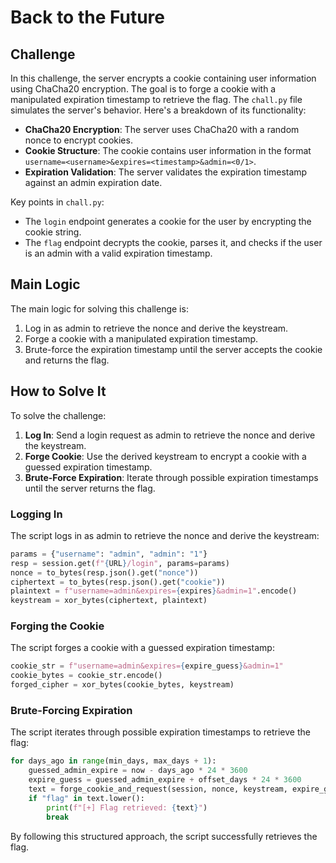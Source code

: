 # Back to the Future

## Challenge

In this challenge, the server encrypts a cookie containing user information using ChaCha20 encryption. The goal is to forge a cookie with a manipulated expiration timestamp to retrieve the flag. The `chall.py` file simulates the server's behavior. Here's a breakdown of its functionality:

- **ChaCha20 Encryption**: The server uses ChaCha20 with a random nonce to encrypt cookies.
- **Cookie Structure**: The cookie contains user information in the format `username=<username>&expires=<timestamp>&admin=<0/1>`.
- **Expiration Validation**: The server validates the expiration timestamp against an admin expiration date.

Key points in `chall.py`:
- The `login` endpoint generates a cookie for the user by encrypting the cookie string.
- The `flag` endpoint decrypts the cookie, parses it, and checks if the user is an admin with a valid expiration timestamp.

## Main Logic

The main logic for solving this challenge is:
1. Log in as admin to retrieve the nonce and derive the keystream.
2. Forge a cookie with a manipulated expiration timestamp.
3. Brute-force the expiration timestamp until the server accepts the cookie and returns the flag.

## How to Solve It

To solve the challenge:
1. **Log In**: Send a login request as admin to retrieve the nonce and derive the keystream.
2. **Forge Cookie**: Use the derived keystream to encrypt a cookie with a guessed expiration timestamp.
3. **Brute-Force Expiration**: Iterate through possible expiration timestamps until the server returns the flag.

### Logging In
The script logs in as admin to retrieve the nonce and derive the keystream:
````python
params = {"username": "admin", "admin": "1"}
resp = session.get(f"{URL}/login", params=params)
nonce = to_bytes(resp.json().get("nonce"))
ciphertext = to_bytes(resp.json().get("cookie"))
plaintext = f"username=admin&expires={expires}&admin=1".encode()
keystream = xor_bytes(ciphertext, plaintext)
````

### Forging the Cookie
The script forges a cookie with a guessed expiration timestamp:
````python
cookie_str = f"username=admin&expires={expire_guess}&admin=1"
cookie_bytes = cookie_str.encode()
forged_cipher = xor_bytes(cookie_bytes, keystream)
````

### Brute-Forcing Expiration
The script iterates through possible expiration timestamps to retrieve the flag:
````python
for days_ago in range(min_days, max_days + 1):
    guessed_admin_expire = now - days_ago * 24 * 3600
    expire_guess = guessed_admin_expire + offset_days * 24 * 3600
    text = forge_cookie_and_request(session, nonce, keystream, expire_guess)
    if "flag" in text.lower():
        print(f"[+] Flag retrieved: {text}")
        break
````

By following this structured approach, the script successfully retrieves the flag.
